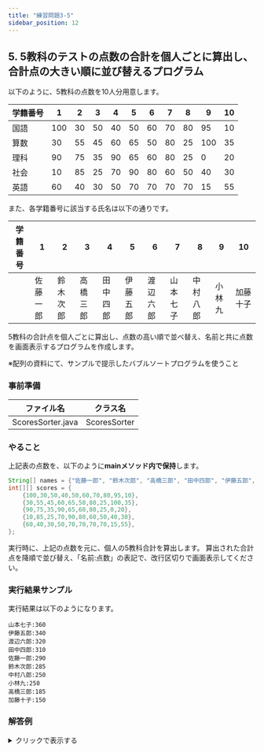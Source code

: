 ```yaml
---
title: "練習問題3-5"
sidebar_position: 12
---
```


## 5. 5教科のテストの点数の合計を個人ごとに算出し、合計点の大きい順に並び替えるプログラム

以下のように、5教科の点数を10人分用意します。

|学籍番号|1|2|3|4|5|6|7|8|9|10
|---|---|---|---|---|---|---|---|---|---|---|
|国語|100|30|50|40|50|60|70|80|95|10
|算数|30|55|45|60|65|50|80|25|100|35
|理科|90|75|35|90|65|60|80|25|0|20
|社会|10|85|25|70|90|80|60|50|40|30
|英語|60|40|30|50|70|70|70|70|15|55

また、各学籍番号に該当する氏名は以下の通りです。

|学籍番号|1|2|3|4|5|6|7|8|9|10
|---|---|---|---|---|---|---|---|---|---|---|
|<span>&nbsp;</span>|佐藤一郎|鈴木次郎|高橋三郎|田中四郎|伊藤五郎|渡辺六郎|山本七子|中村八郎|小林九|加藤十子


5教科の合計点を個人ごとに算出し、点数の高い順で並べ替え、名前と共に点数を画面表示するプログラムを作成します。

※配列の資料にて、サンプルで提示したバブルソートプログラムを使うこと


### 事前準備
| ファイル名 | クラス名 |
|---|---|
| ScoresSorter.java | ScoresSorter |

### やること

上記表の点数を、以下のように**mainメソッド内で保持**します。

```java
String[] names = {"佐藤一郎", "鈴木次郎", "高橋三郎", "田中四郎", "伊藤五郎", "渡辺六郎", "山本七子", "中村八郎", "小林九", "加藤十子"};
int[][] scores = {
    {100,30,50,40,50,60,70,80,95,10},
    {30,55,45,60,65,50,80,25,100,35},
    {90,75,35,90,65,60,80,25,0,20},
    {10,85,25,70,90,80,60,50,40,30},
    {60,40,30,50,70,70,70,70,15,55},
};
```

実行時に、上記の点数を元に、個人の5教科合計を算出します。
算出された合計点を降順で並び替え、「名前:点数」の表記で、改行区切りで画面表示してください。


### 実行結果サンプル

実行結果は以下のようになります。

```
山本七子:360
伊藤五郎:340
渡辺六郎:320
田中四郎:310
佐藤一郎:290
鈴木次郎:285
中村八郎:250
小林九:250
高橋三郎:185
加藤十子:150
```

### 解答例

<details><summary>クリックで表示する</summary>
<p>

```java
/*
  第2回 課題5 5教科のテストの点数の合計を個人ごとに算出し、合計点の大きい順に並び替えるプログラム
*/
public class ScoresSorter {
  public static void main(String[] args) {

    // 名前データ
    String[] names = {"佐藤一郎", "鈴木次郎", "高橋三郎", "田中四郎", "伊藤五郎", "渡辺六郎", "山本七子", "中村八郎", "小林九", "加藤十子"};
    // 点数データ
    int[][] scores = {
      {100, 30, 50, 40, 50, 60, 70, 80, 95, 10},
      {30, 55, 45, 60, 65, 50, 80, 25, 100, 35},
      {90, 75, 35, 90, 65, 60, 80, 25, 0, 20},
      {10, 85, 25, 70, 90, 80, 60, 50, 40, 30},
      {60, 40, 30, 50, 70, 70, 70, 70, 15, 55},};

    // 生徒ごとの合計点を格納する配列の作成
    int[] sum = new int[scores[0].length];

    // 生徒ごとの5教科合計点を算出
    for (int studentIndex = 0; studentIndex < sum.length; studentIndex++) {
      sum[studentIndex] = 0; // 0で初期化
      for (int kamokuIndex = 0; kamokuIndex < scores.length; kamokuIndex++) {
        sum[studentIndex] += scores[kamokuIndex][studentIndex];
      }
    }

    /*
    上記の計算処理にて、合計点の算出が終わるため、scoresの配列は不要となり、
    これ以降はnamesとsumの配列のみを扱えば良いです。
    namesとsumの配列は、現時点で同じ並びとなっています。これを崩さないようにソートしなければいけない点を注意してください。
    */
    // 算出された5教科合計点と名前を点数の大きい順に並び替え
    for (int s = 0; s < sum.length - 1; s++) { //0〜9までのループ(比較元)
      for (int t = s + 1; t < sum.length; t++) { //(s + 1)〜10までのループ(比較先)
        if (sum[s] < sum[t]) { // 降順で並び替えるため、比較元より比較先が大きければ以下の入れ替え処理を行う

          int tmp = sum[t];
          sum[t] = sum[s];
          sum[s] = tmp;

          // 点数の並び替えと同時に名前も並び替えます。
          String nameTemp = names[t];
          names[t] = names[s];
          names[s] = nameTemp;
        }
      }
    }

    // 画面出力
    for (int i = 0; i < sum.length; i++) {
      System.out.println(names[i] + ":" + sum[i]);
    }

  }
}
```
</p>
</details>

